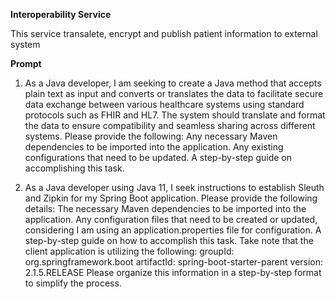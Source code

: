 **Interoperability Service**

This service transalete, encrypt and publish patient information to external system

**Prompt**
1. As a Java developer, I am seeking to create a Java method that accepts plain text as input and converts or translates the data to facilitate secure data exchange between various healthcare systems using standard protocols such as FHIR and HL7. The system should translate and format the data to ensure compatibility and seamless sharing across different systems. Please provide the following:
    Any necessary Maven dependencies to be imported into the application.
    Any existing configurations that need to be updated.
    A step-by-step guide on accomplishing this task.

2. As a Java developer using Java 11, I seek instructions to establish Sleuth and Zipkin for my Spring Boot application. Please provide the following details:
  The necessary Maven dependencies to be imported into the application.
  Any configuration files that need to be created or updated, considering I am using an application.properties file for configuration.
  A step-by-step guide on how to accomplish this task.
  Take note that the client application is utilizing the following:
    groupId: org.springframework.boot
    artifactId: spring-boot-starter-parent
    version: 2.1.5.RELEASE
  Please organize this information in a step-by-step format to simplify the process.

     
